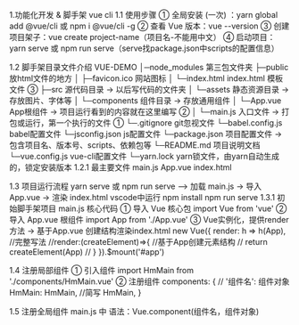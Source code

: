 1.功能化开发 & 脚手架 vue cli
1.1 使用步骤
① 全局安装 (一次) ：yarn global add @vue/cli 或 npm i @vue/cli -g
② 查看 Vue 版本：vue --version
③ 创建项目架子：vue create project-name（项目名-不能用中文）
④ 启动项目： yarn serve 或 npm run serve（serve找package.json中scripts的配置信息）

1.2 脚手架目录文件介绍
VUE-DEMO
│─node_modules 第三包文件夹
├─public 放html文件的地方
│ ├─favicon.ico 网站图标
│ └─index.html index.html 模板文件 ③
├─src 源代码目录 → 以后写代码的文件夹
│ └─assets 静态资源目录 → 存放图片、字体等
│ └─components 组件目录 → 存放通用组件
│ └─App.vue App根组件 → 项目运行看到的内容就在这里编写 ②
│ └─main.js 入口文件 → 打包或运行，第一个执行的文件 ①
└─.gitignore git忽视文件
└─babel.config.js babel配置文件
└─jsconfig.json js配置文件
└─package.json 项目配置文件 → 包含项目名、版本号、scripts、依赖包等
└─README.md 项目说明文档
└─vue.config.js vue-cli配置文件
└─yarn.lock yarn锁文件，由yarn自动生成的，锁定安装版本
1.2.1 最主要文件 main.js App.vue index.html

1.3 项目运行流程
yarn serve 或 npm run serve  ——> 加载 main.js -> 导入 App.vue -> 渲染 index.html
vscode中运行 npm install npm run serve
1.3.1 初始脚手架项目 main.js 核心代码
① 导入 Vue 核心包   import Vue from 'vue'
② 导入 App.vue 根组件  import App from './App.vue'
③ Vue实例化，提供render方法 -> 基于App.vue 创建结构渲染index.html
new Vue({
  render: h => h(App),
  //完整写法
  //render:(createElement)=>{
  //基于App创建元素结构
  // return createElement(App)
  //  }
}).$mount('#app')

1.4 注册局部组件
① 引入组件 import HmMain from './components/HmMain.vue'
② 注册组件 components: {
    // '组件名': 组件对象
    HmMain: HmMain,
    //简写
    HmMain,
  }

1.5 注册全局组件
main.js 中 语法：Vue.component(组件名，组件对象)